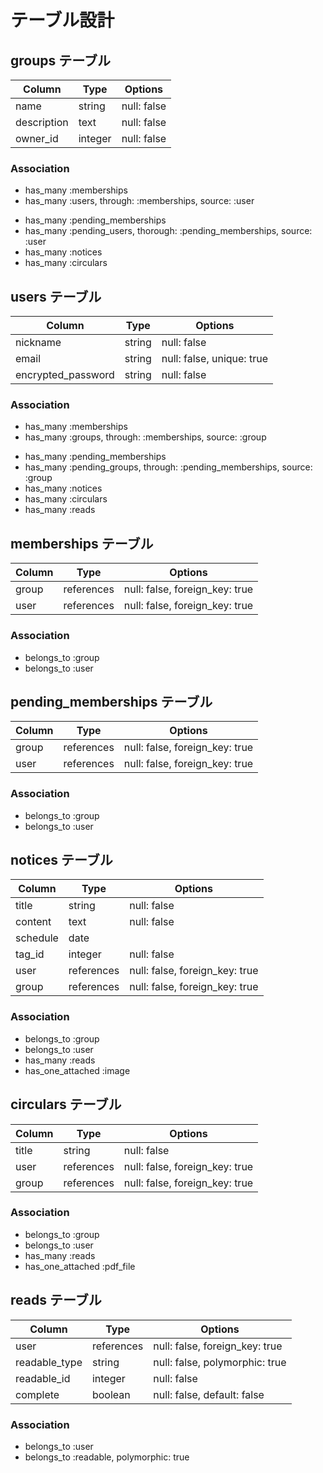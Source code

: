 # テーブル設計

## groups テーブル

| Column              | Type       | Options     |
| ------------------- | ---------- | ----------- |
| name                | string     | null: false |
| description         | text       | null: false |
| owner_id            | integer    | null: false |

### Association
<!-- 承認済みのユーザーとの関連 -->
- has_many :memberships
- has_many :users, through: :memberships, source: :user
<!-- 承認待ちのユーザーとの関連 -->
- has_many :pending_memberships
- has_many :pending_users, thorough: :pending_memberships, source: :user
- has_many :notices
- has_many :circulars

## users テーブル

| Column             | Type       | Options                        |
| ------------------ | ---------- | ------------------------------ |
| nickname           | string     | null: false                    |
| email              | string     | null: false, unique: true      |
| encrypted_password | string     | null: false                    |

### Association
<!--承認済みのグループとの関連付け -->
- has_many :memberships
- has_many :groups, through: :memberships, source: :group
<!-- 承認待ちのグループとの関連付け -->
- has_many :pending_memberships
- has_many :pending_groups, through: :pending_memberships, source: :group
- has_many :notices
- has_many :circulars
- has_many :reads

## memberships テーブル

| Column | Type           | Options                                 |
| ------ | -------------- | --------------------------------------- |
| group  | references     | null: false, foreign_key: true          |
| user   | references     | null: false, foreign_key: true          |

### Association
- belongs_to :group
- belongs_to :user

## pending_memberships テーブル

| Column | Type           | Options                                 |
| ------ | -------------- | --------------------------------------- |
| group  | references     | null: false, foreign_key: true          |
| user   | references     | null: false, foreign_key: true          |


### Association
- belongs_to :group
- belongs_to :user


## notices テーブル

| Column   | Type       | Options                        |
| -------- | ---------- | ------------------------------ |
| title    | string     | null: false                    |
| content  | text       | null: false                    |
| schedule | date       |
| tag_id   | integer    | null: false                    |
| user     | references | null: false, foreign_key: true |
| group    | references | null: false, foreign_key: true |


### Association

- belongs_to :group
- belongs_to :user
- has_many :reads
- has_one_attached :image


## circulars テーブル

| Column   | Type       | Options                        |
| -------- | ---------- | ------------------------------ |
| title    | string     | null: false                    |
| user     | references | null: false, foreign_key: true |
| group    | references | null: false, foreign_key: true |


### Association

- belongs_to :group
- belongs_to :user
- has_many :reads
- has_one_attached :pdf_file


## reads テーブル

| Column        | Type       | Options                        |
| ------------- | ---------- | ------------------------------ |
| user          | references | null: false, foreign_key: true |
| readable_type | string     | null: false, polymorphic: true |
| readable_id   | integer    | null: false                    |
| complete      | boolean    | null: false, default: false    |

### Association

- belongs_to :user
- belongs_to :readable, polymorphic: true